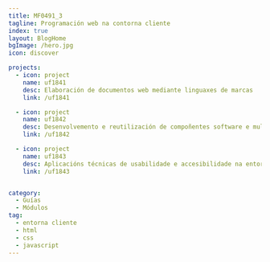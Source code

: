```yaml
---
title: MF0491_3
tagline: Programación web na contorna cliente
index: true
layout: BlogHome
bgImage: /hero.jpg
icon: discover

projects:
  - icon: project
    name: uf1841
    desc: Elaboración de documentos web mediante linguaxes de marcas
    link: /uf1841

  - icon: project
    name: uf1842
    desc: Desenvolvemento e reutilización de compoñentes software e multimedia mediante linguaxes de guión
    link: /uf1842

  - icon: project
    name: uf1843
    desc: Aplicacións técnicas de usabilidade e accesibilidade na entorna cliente
    link: /uf1843


category:
  - Guías
  - Módulos
tag:
  - entorna cliente
  - html
  - css
  - javascript
---
```


